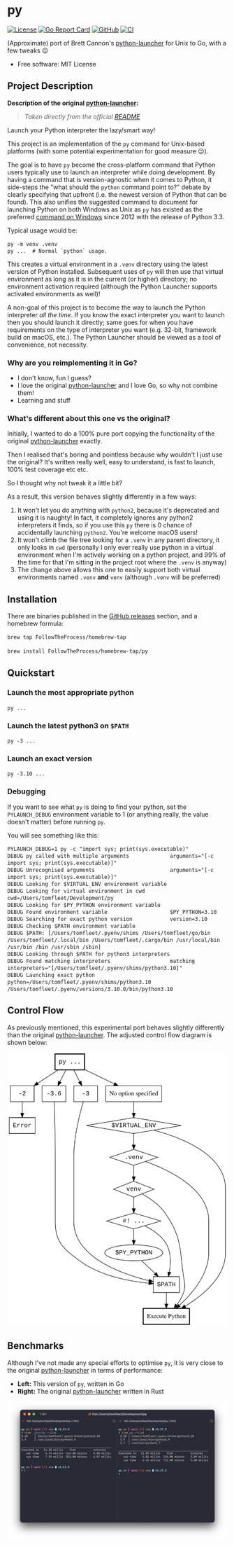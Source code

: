 # py

[![License](https://img.shields.io/github/license/FollowTheProcess/py)](https://github.com/FollowTheProcess/py)
[![Go Report Card](https://goreportcard.com/badge/github.com/FollowTheProcess/py)](https://goreportcard.com/report/github.com/FollowTheProcess/py)
[![GitHub](https://img.shields.io/github/v/release/FollowTheProcess/py?logo=github&sort=semver)](https://github.com/FollowTheProcess/py)
[![CI](https://github.com/FollowTheProcess/py/workflows/CI/badge.svg)](https://github.com/FollowTheProcess/py/actions?query=workflow%3ACI)

 (Approximate) port of Brett Cannon's [python-launcher] for Unix to Go, with a few tweaks 😉

* Free software: MIT License

## Project Description

**Description of the original [python-launcher]:**

> *Taken directly from the official [README]*

Launch your Python interpreter the lazy/smart way!

This project is an implementation of the `py` command for Unix-based platforms
(with some potential experimentation for good measure 😉).

The goal is to have `py` become the cross-platform command that Python users
typically use to launch an interpreter while doing development. By having a
command that is version-agnostic when it comes to Python, it side-steps
the "what should the `python` command point to?" debate by clearly specifying
that upfront (i.e. the newest version of Python that can be found). This also
unifies the suggested command to document for launching Python on both Windows
as Unix as `py` has existed as the preferred
[command on Windows](https://docs.python.org/3/using/windows.html#launcher)
since 2012 with the release of Python 3.3.

Typical usage would be:

``` shell
py -m venv .venv
py ...  # Normal `python` usage.
```

This creates a virtual environment in a `.venv` directory using the latest
version of Python installed. Subsequent uses of `py` will then use that virtual
environment as long as it is in the current (or higher) directory; no
environment activation required (although the Python Launcher supports activated
environments as well)!

A non-goal of this project is to become the way to launch the Python
interpreter _all the time_. If you know the exact interpreter you want to launch
then you should launch it directly; same goes for when you have
requirements on the type of interpreter you want (e.g. 32-bit, framework build
on macOS, etc.). The Python Launcher should be viewed as a tool of convenience,
not necessity.

### Why are you reimplementing it in Go?

* I don't know, fun I guess?
* I love the original [python-launcher] and I love Go, so why not combine them!
* Learning and stuff

### What's different about this one vs the original?

Initially, I wanted to do a 100% pure port copying the functionality of the original [python-launcher] exactly.

Then I realised that's boring and pointless because why wouldn't I just use the original? It's written really well, easy to understand,
is fast to launch, 100% test coverage etc etc.

So I thought why not tweak it a little bit?

As a result, this version behaves slightly differently in a few ways:

1. It won't let you do anything with `python2`, because it's deprecated and using it is naughty! In fact, it completely ignores any python2 interpreters it finds, so if you use this `py` there is 0 chance of accidentally launching `python2`. You're welcome macOS users!
2. It won't climb the file tree looking for a `.venv` in any parent directory, it only looks in `cwd` (personally I only ever really use python in a virtual environment when I'm actively working on a python project, and 99% of the time for that I'm sitting in the project root where the `.venv` is anyway)
3. The change above allows this one to easily support both virtual environments named `.venv` **and** `venv` (although `.venv` will be preferred)

## Installation

There are binaries published in the [GitHub releases] section, and a homebrew formula:

```shell
brew tap FollowTheProcess/homebrew-tap

brew install FollowTheProcess/homebrew-tap/py
```

## Quickstart

### Launch the most appropriate python

```shell
py ...
```

### Launch the latest python3 on `$PATH`

```shell
py -3 ...
```

### Launch an exact version

```shell
py -3.10 ...
```

### Debugging

If you want to see what `py` is doing to find your python, set the `PYLAUNCH_DEBUG` environment variable to 1 (or anything really, the value doesn't matter) before running `py`.

You will see something like this:

```shell
PYLAUNCH_DEBUG=1 py -c "import sys; print(sys.executable)"
DEBUG py called with multiple arguments             arguments="[-c import sys; print(sys.executable)]"
DEBUG Unrecognised arguments                        arguments="[-c import sys; print(sys.executable)]"
DEBUG Looking for $VIRTUAL_ENV environment variable
DEBUG Looking for virtual environment in cwd        cwd=/Users/tomfleet/Development/py
DEBUG Looking for $PY_PYTHON environment variable
DEBUG Found environment variable                    $PY_PYTHON=3.10
DEBUG Searching for exact python version            version=3.10
DEBUG Checking $PATH environment variable
DEBUG $PATH: [/Users/tomfleet/.pyenv/shims /Users/tomfleet/go/bin /Users/tomfleet/.local/bin /Users/tomfleet/.cargo/bin /usr/local/bin /usr/bin /bin /usr/sbin /sbin]
DEBUG Looking through $PATH for python3 interpreters
DEBUG Found matching interpreters                   matching interpreters="[/Users/tomfleet/.pyenv/shims/python3.10]"
DEBUG Launching exact python                        python=/Users/tomfleet/.pyenv/shims/python3.10
/Users/tomfleet/.pyenv/versions/3.10.0/bin/python3.10
```

## Control Flow

As previously mentioned, this experimental port behaves slightly differently than the original [python-launcher]. The adjusted control flow diagram is shown below:

![control_flow](https://raw.githubusercontent.com/FollowTheProcess/py/main/docs/control_flow/control_flow.svg)

[python-launcher]: https://github.com/brettcannon/python-launcher
[README]: https://github.com/brettcannon/python-launcher/blob/main/README.md
[Github releases]: https://github.com/FollowTheProcess/py/releases

## Benchmarks

Although I've not made any special efforts to optimise `py`, it is very close to the original [python-launcher] in terms of performance:

* **Left:** This version of `py`, written in Go
* **Right:** The original [python-launcher] written in Rust

![comparison](https://raw.githubusercontent.com/FollowTheProcess/py/main/docs/img/comp.png)
